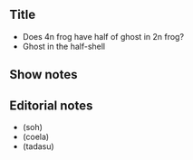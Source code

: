 ## Title
- Does 4n frog have half of ghost in 2n frog?
- Ghost in the half-shell

## Show notes

## Editorial notes
- (soh)
- (coela)
- (tadasu)
